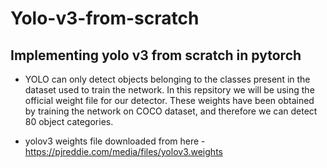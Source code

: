 # Yolo-v3-from-scratch

## Implementing yolo v3 from scratch in pytorch

* YOLO can only detect objects belonging to the classes present in the dataset used to train the network. In this repsitory we will be using the official weight file for our detector. These weights have been obtained by training the network on COCO dataset, and therefore we can detect 80 object categories.

* yolov3 weights file downloaded from here - https://pjreddie.com/media/files/yolov3.weights
